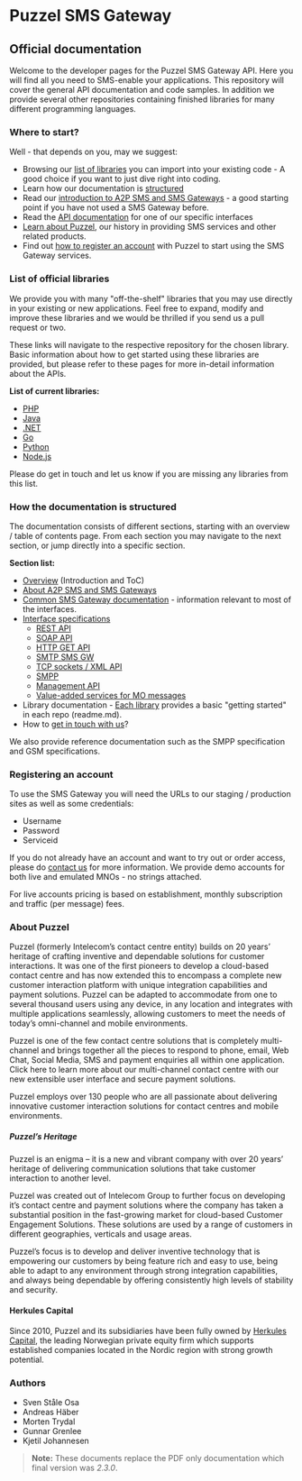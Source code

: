 # Puzzel SMS Gateway
## Official documentation

Welcome to the developer pages for the Puzzel SMS Gateway API. Here you will find all you need to SMS-enable your applications. This repository will cover the general API documentation and code samples. In addition we provide several other repositories containing finished libraries for many different programming languages.

### Where to start?

Well - that depends on you, may we suggest:

- Browsing our [list of libraries](#list-of-official-libraries) you can import into your existing code - A good choice if you want to just dive right into coding.
- Learn how our documentation is [structured](#how-the-documentation-is-structured)
- Read our [introduction to A2P SMS and SMS Gateways](sections/about.md) - a good starting point if you have not used a SMS Gateway before.
- Read the [API documentation](/sections/interfaces-general.md) for one of our specific interfaces
- [Learn about Puzzel](#about-Puzzel), our history in providing SMS services and other related products.
- Find out [how to register an account](#registering-an-account) with Puzzel to start using the SMS Gateway services.

### List of official libraries

We provide you with many "off-the-shelf" libraries that you may use directly in your existing or new applications. Feel free to expand, modify and improve these libraries and we would be thrilled if you send us a pull request or two.

These links will navigate to the respective repository for the chosen library. Basic information about how to get started using these libraries are provided, but please refer to these pages for more in-detail information about the APIs.

**List of current libraries:**

- [PHP](https://github.com/Intelecom/smsgw-client-php)  
- [Java](https://github.com/Intelecom/smsgw-client-java) 
- [.NET](https://github.com/Intelecom/smsgw-client-dotnet)  
- [Go](https://github.com/Intelecom/smsgw-client-go)  
- [Python](https://github.com/Intelecom/smsgw-client-python)  
- [Node.js](https://github.com/Intelecom/smsgw-client-nodejs)   

Please do get in touch and let us know if you are missing any libraries from this list.

### How the documentation is structured

The documentation consists of different sections, starting with an overview / table of contents page. From each section you may navigate to the next section, or jump directly into a specific section.

**Section list:**

- [Overview](sections/overview.md) (Introduction and ToC)
- [About A2P SMS and SMS Gateways](sections/about.md)
- [Common SMS Gateway documentation](sections/common.md) - information relevant to most of the interfaces.
- [Interface specifications](sections/interfaces-general.md)
	- [REST API](sections/interfaces/rest.md)
	- [SOAP API](sections/interfaces/soap.md)
	- [HTTP GET API](sections/interfaces/http-get.md)
	- [SMTP SMS GW](sections/interfaces/smtp.md)
	- [TCP sockets / XML API](sections/interfaces/tcp-xml.md)
	- [SMPP](sections/interfaces/smpp.md)
	- [Management API](sections/interfaces/management-api.md)
	- [Value-added services for MO messages](sections/interfaces/vas.md)
- Library documentation - [Each library](#list-of-official-libraries) provides a basic "getting started" in each repo (readme.md).
- How to [get in touch with us](sections/contact.md)?

We also provide reference documentation such as the SMPP specification and GSM specifications. 

### Registering an account

To use the SMS Gateway you will need the URLs to our staging / production sites as well as some credentials:

- Username 
- Password
- Serviceid


If you do not already have an account and want to try out or order access, please do [contact us](sections/contact.md) for more information. We provide demo accounts for both live and emulated MNOs - no strings attached. 

For live accounts pricing is based on establishment, monthly subscription and traffic (per message) fees. 


### About Puzzel 

Puzzel (formerly Intelecom’s contact centre entity) builds on 20 years’ heritage of crafting inventive and dependable solutions for customer interactions. It was one of the first pioneers to develop a cloud-based contact centre and has now extended this to encompass a complete new customer interaction platform with unique integration capabilities and payment solutions. Puzzel can be adapted to accommodate from one to several thousand users using any device, in any location and integrates with multiple applications seamlessly, allowing customers to meet the needs of today’s omni-channel and mobile environments.

Puzzel is one of the few contact centre solutions that is completely multi-channel and brings together all the pieces to respond to phone, email, Web Chat, Social Media, SMS and payment enquiries all within one application. Click here to learn more about our multi-channel contact centre with our new extensible user interface and secure payment solutions.

Puzzel employs over 130 people who are all passionate about delivering innovative customer interaction solutions for contact centres and mobile environments.

##### Puzzel’s Heritage

Puzzel is an enigma – it is a new and vibrant company with over 20 years’ heritage of delivering communication solutions that take customer interaction to another level.

Puzzel was created out of Intelecom Group to further focus on developing it’s contact centre and payment solutions where the company has taken a substantial position in the fast-growing market for cloud-based Customer Engagement Solutions. These solutions are used by a range of customers in different geographies, verticals and usage areas.

Puzzel’s focus is to develop and deliver inventive technology that is empowering our customers by being feature rich and easy to use, being able to adapt to any environment through strong integration capabilities, and always being dependable by offering consistently high levels of stability and security.

#### Herkules Capital
Since 2010, Puzzel and its subsidiaries have been fully owned by [Herkules Capital](http://www.herkulescapital.no/), the leading Norwegian private equity firm which supports established companies located in the Nordic region with strong growth potential.

### Authors
- Sven Ståle Osa
- Andreas Häber
- Morten Trydal
- Gunnar Grenlee
- Kjetil Johannesen

> **Note:** These documents replace the PDF only documentation which final version was _2.3.0_.

